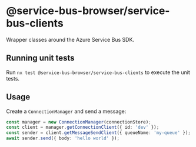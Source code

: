# @service-bus-browser/service-bus-clients

Wrapper classes around the Azure Service Bus SDK.

## Running unit tests

Run `nx test @service-bus-browser/service-bus-clients` to execute the unit tests.

## Usage
Create a `ConnectionManager` and send a message:
```ts
const manager = new ConnectionManager(connectionStore);
const client = manager.getConnectionClient({ id: 'dev' });
const sender = client.getMessageSendClient({ queueName: 'my-queue' });
await sender.send({ body: 'hello world' });
```
